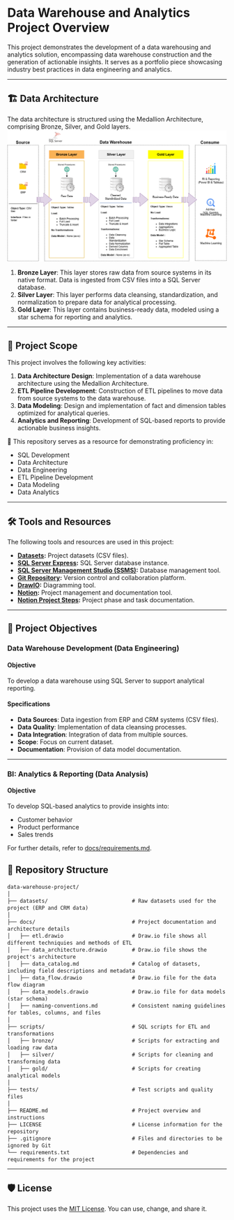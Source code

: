 # Data Warehouse and Analytics Project Overview

This project demonstrates the development of a data warehousing and analytics solution, encompassing data warehouse construction and the generation of actionable insights. It serves as a portfolio piece showcasing industry best practices in data engineering and analytics.

---
## 🏗️ Data Architecture

The data architecture is structured using the Medallion Architecture, comprising Bronze, Silver, and Gold layers.
![Data Architecture](docs/data_architecture.png)

1.  **Bronze Layer**: This layer stores raw data from source systems in its native format. Data is ingested from CSV files into a SQL Server database.
2.  **Silver Layer**: This layer performs data cleansing, standardization, and normalization to prepare data for analytical processing.
3.  **Gold Layer**: This layer contains business-ready data, modeled using a star schema for reporting and analytics.

---
## 📖 Project Scope

This project involves the following key activities:

1.  **Data Architecture Design**: Implementation of a data warehouse architecture using the Medallion Architecture.
2.  **ETL Pipeline Development**: Construction of ETL pipelines to move data from source systems to the data warehouse.
3.  **Data Modeling**: Design and implementation of fact and dimension tables optimized for analytical queries.
4.  **Analytics and Reporting**: Development of SQL-based reports to provide actionable business insights.

🎯 This repository serves as a resource for demonstrating proficiency in:
-   SQL Development
-   Data Architecture
-   Data Engineering
-   ETL Pipeline Development
-   Data Modeling
-   Data Analytics

---

## 🛠️ Tools and Resources

The following tools and resources are used in this project:
-   **[Datasets](datasets/):** Project datasets (CSV files).
-   **[SQL Server Express](https://www.microsoft.com/en-us/sql-server/sql-server-downloads):** SQL Server database instance.
-   **[SQL Server Management Studio (SSMS)](https://learn.microsoft.com/en-us/sql/ssms/download-sql-server-management-studio-ssms?view=sql-server-ver16):** Database management tool.
-   **[Git Repository](https://github.com/):** Version control and collaboration platform.
-   **[DrawIO](https://www.drawio.com/):** Diagramming tool.
-   **[Notion](https://www.notion.com/):** Project management and documentation tool.
-   **[Notion Project Steps](https://www.notion.so/Data-Warehouse-Project-1a58780af51280ec95e1e329250eaa1c):** Project phase and task documentation.

---

## 🚀 Project Objectives

### Data Warehouse Development (Data Engineering)

#### Objective
To develop a data warehouse using SQL Server to support analytical reporting.

#### Specifications
-   **Data Sources**: Data ingestion from ERP and CRM systems (CSV files).
-   **Data Quality**: Implementation of data cleansing processes.
-   **Data Integration**: Integration of data from multiple sources.
-   **Scope**: Focus on current dataset.
-   **Documentation**: Provision of data model documentation.

---

### BI: Analytics & Reporting (Data Analysis)

#### Objective
To develop SQL-based analytics to provide insights into:
-   Customer behavior
-   Product performance
-   Sales trends

For further details, refer to [docs/requirements.md](docs/requirements.md).

## 📂 Repository Structure
```
data-warehouse-project/
│
├── datasets/                           # Raw datasets used for the project (ERP and CRM data)
│
├── docs/                               # Project documentation and architecture details
│   ├── etl.drawio                      # Draw.io file shows all different techniquies and methods of ETL
│   ├── data_architecture.drawio        # Draw.io file shows the project's architecture
│   ├── data_catalog.md                 # Catalog of datasets, including field descriptions and metadata
│   ├── data_flow.drawio                # Draw.io file for the data flow diagram
│   ├── data_models.drawio              # Draw.io file for data models (star schema)
│   ├── naming-conventions.md           # Consistent naming guidelines for tables, columns, and files
│
├── scripts/                            # SQL scripts for ETL and transformations
│   ├── bronze/                         # Scripts for extracting and loading raw data
│   ├── silver/                         # Scripts for cleaning and transforming data
│   ├── gold/                           # Scripts for creating analytical models
│
├── tests/                              # Test scripts and quality files
│
├── README.md                           # Project overview and instructions
├── LICENSE                             # License information for the repository
├── .gitignore                          # Files and directories to be ignored by Git
└── requirements.txt                    # Dependencies and requirements for the project
```
---
## 🛡️ License

This project uses the [MIT License](LICENSE). You can use, change, and share it.
